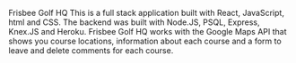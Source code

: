 Frisbee Golf HQ
This is a full stack application built with React, JavaScript, html
and CSS. The backend was built with Node.JS, PSQL, Express,
Knex.JS and Heroku. Frisbee Golf HQ works with the Google Maps
API that shows you course locations, information about each course
and a form to leave and delete comments for each course.

